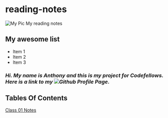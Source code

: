 # reading-notes


![My Pic](https://github.com/Anthonymbro/reading-notes/assets/120413838/b6bd8a41-1dcc-4a6a-8e43-13c9f7394858)
My reading notes

## My awesome list

* Item 1
* Item 2
* Item 3

### ***Hi. My name is Anthony and this is my project for Codefellows. Here is a link to my ![Github Profile Page](https://github.com/Anthonymbro).***

## Tables Of Contents
[Class 01 Notes](./Class-01.md)
